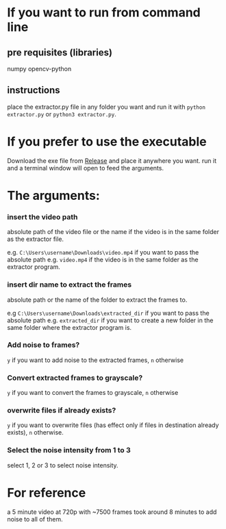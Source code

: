 # If you want to run from command line

## pre requisites (libraries)

numpy
opencv-python

## instructions

place the extractor.py file in any folder you want and run it with `python extractor.py` or `python3 extractor.py`.


# If you prefer to use the executable

Download the exe file from [Release](https://github.com/Xofanne/video-to-frames-extractor/releases/tag/v1.0test) and place it anywhere you want.
run it and a terminal window will open to feed the arguments.

# The arguments:

### insert the video path
absolute path of the video file or the name if the video is in the same folder as the extractor file.

e.g. `C:\Users\username\Downloads\video.mp4` if you want to pass the absolute path
e.g. `video.mp4` if the video is in the same folder as the extractor program.

### insert dir name to extract the frames
absolute path or the name of the folder to extract the frames to.

e.g `C:\Users\username\Downloads\extracted_dir` if you want to pass the absolute path
e.g. `extracted_dir` if you want to create a new folder in the same folder where the extractor program is.

### Add noise to frames?
`y` if you want to add noise to the extracted frames, `n` otherwise

### Convert extracted frames to grayscale? 
`y` if you want to convert the frames to grayscale, `n` otherwise

### overwrite files if already exists?
`y` if you want to overwrite files (has effect only if files in destination already exists), `n` otherwise.

### Select the noise intensity from 1 to 3 
select 1, 2 or 3 to select noise intensity.


# For reference

a 5 minute video at 720p with ~7500 frames took around 8 minutes to add noise to all of them.